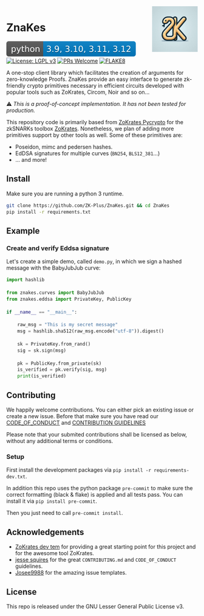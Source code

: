 <img src="assets/icon.jpg" width="120px" align="right" />


# ZnaKes

![python-version](./assets/python-version-badge.svg)
[![License: LGPL v3](https://img.shields.io/badge/license-LGPL%20v3-blue.svg)](https://www.gnu.org/licenses/lgpl-3.0)
[![PRs Welcome](https://img.shields.io/badge/PRs-welcome-brightgreen.svg?style=flat-square)](http://makeapullrequest.com)
[![FLAKE8](https://img.shields.io/badge/code%20style-flake8-orange.svg)](https://flake8.pycqa.org/en/3.7.7/)

A one-stop client library which facilitates the creation of arguments for zero-knowledge Proofs. ZnaKes provide an easy interface to generate zk-friendly crypto primitives necessary in efficient circuits developed with popular tools such as ZoKrates, Circom, Noir and so on...

:warning: _This is a proof-of-concept implementation. It has not been tested for production._

This repository code is primarily based from [ZoKrates Pycrypto](https://github.com/Zokrates/pycrypto) for the zkSNARKs toolbox [ZoKrates](https://github.com/Zokrates/ZoKrates).
Nonetheless, we plan of adding more primitives support by other tools as well.
Some of these primitives are:

- Poseidon, mimc and pedersen hashes.
- EdDSA signatures for multiple curves (`BN254`, `BLS12_381`...)
- ... and more!


## Install

Make sure you are running a python 3 runtime.

```bash
git clone https://github.com/ZK-Plus/ZnaKes.git && cd ZnaKes
pip install -r requirements.txt
```

## Example

### Create and verify Eddsa signature
Let's create a simple demo, called `demo.py`, in which we sign a hashed message with the BabyJubJub curve:

```python
import hashlib

from znakes.curves import BabyJubJub
from znakes.eddsa import PrivateKey, PublicKey

if __name__ == "__main__":

    raw_msg = "This is my secret message"
    msg = hashlib.sha512(raw_msg.encode("utf-8")).digest()

    sk = PrivateKey.from_rand()
    sig = sk.sign(msg)

    pk = PublicKey.from_private(sk)
    is_verified = pk.verify(sig, msg)
    print(is_verified)
```

## Contributing

We happily welcome contributions. You can either pick an existing issue or create a new issue. Before that make sure you have read our [CODE_OF_CONDUCT](.github/CODE_OF_CONDUCT.md) and [CONTRIBUTION GUIDELINES](.github/CONTRIBUTING.md)

Please note that your submited contributions shall be licensed as below, without any additional terms or conditions.

### Setup
First install the development packages via `pip install -r requirements-dev.txt`.

In addition this repo uses the python package `pre-commit` to make sure the correct formatting (black & flake) is applied and all tests pass.
You can install it via `pip install pre-commit`.

Then you just need to call `pre-commit install`.

## Acknowledgements

- [ZoKrates dev tem](https://github.com/Zokrates/ZoKrates/graphs/contributors) for providing a great starting point for this project and for the awesome tool ZoKrates.
- [jesse squires](https://github.com/jessesquires/.github) for the great `CONTRIBUTING.md` and `CODE_OF_CONDUCT` guidelines.
- [Josee9988](https://github.com/Josee9988/project-template) for the amazing issue templates.

## License

This repo is released under the GNU Lesser General Public License v3.
